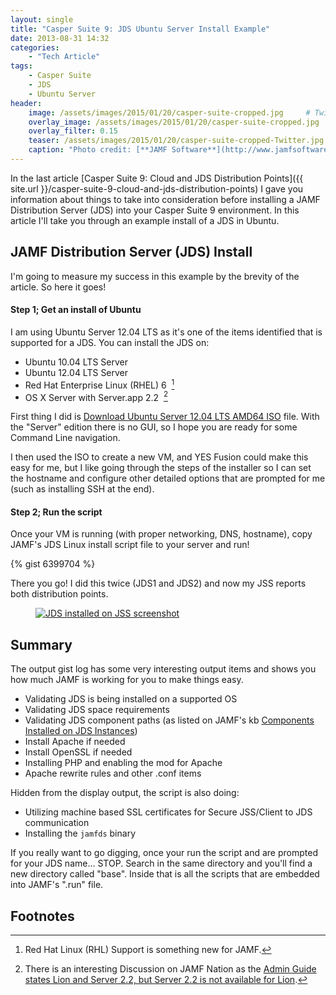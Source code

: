 ```yaml
---
layout: single
title: "Casper Suite 9: JDS Ubuntu Server Install Example"
date: 2013-08-31 14:32
categories:
    - "Tech Article"
tags:
    - Casper Suite
    - JDS
    - Ubuntu Server
header:
    image: /assets/images/2015/01/20/casper-suite-cropped.jpg     # Twitter (use 'overlay_image')
    overlay_image: /assets/images/2015/01/20/casper-suite-cropped.jpg       # Article header at 2048x768
    overlay_filter: 0.15
    teaser: /assets/images/2015/01/20/casper-suite-cropped-Twitter.jpg    # Shrink image to 575 width
    caption: "Photo credit: [**JAMF Software**](http://www.jamfsoftware.com/products/)"
---
```


In the last article [Casper Suite 9: Cloud and JDS Distribution Points]({{ site.url }}/casper-suite-9-cloud-and-jds-distribution-points) I gave you information about things to take into consideration before installing a JAMF Distribution Server (JDS) into your Casper Suite 9 environment.  In this article I'll take you through an example install of a JDS in Ubuntu.

JAMF Distribution Server (JDS) Install
---

I'm going to measure my success in this example by the brevity of the article.  So here it goes!

#### Step 1; Get an install of Ubuntu

I am using Ubuntu Server 12.04 LTS as it's one of the items identified that is supported for a JDS.  You can install the JDS on:

- Ubuntu 10.04 LTS Server
- Ubuntu 12.04 LTS Server
- Red Hat Enterprise Linux (RHEL) 6 &nbsp;[^1]
- OS X Server with Server.app 2.2 &nbsp;[^2]

First thing I did is [Download Ubuntu Server 12.04 LTS AMD64 ISO][ubuntu12.04] file.  With the "Server" edition there is no GUI, so I hope you are ready for some Command Line navigation.

I then used the ISO to create a new VM, and YES Fusion could make this easy for me, but I like going through the steps of the installer so I can set the hostname and configure other detailed options that are prompted for me (such as installing SSH at the end).

#### Step 2; Run the script

Once your VM is running (with proper networking, DNS, hostname), copy JAMF's JDS Linux install script file to your server and run!

{% gist 6399704 %}

There you go!  I did this twice (JDS1 and JDS2) and now my JSS reports both distribution points.

<figure>
<a href="{{ site.url }}/assets/images/2013/08/31/JDS.png"><img src="{{ site.url }}/assets/images/2013/08/31/JDS_480.png" alt="JDS installed on JSS screenshot" title="JDS installed on JSS screenshot" /></a>
</figure>


Summary
---

The output gist log has some very interesting output items and shows you how much JAMF is working for you to make things easy.

- Validating JDS is being installed on a supported OS
- Validating JDS space requirements
- Validating JDS component paths (as listed on JAMF's kb [Components Installed on JDS Instances][339])
- Install Apache if needed
- Install OpenSSL if needed
- Installing PHP and enabling the mod for Apache
- Apache rewrite rules and other .conf items

Hidden from the display output, the script is also doing:

- Utilizing machine based SSL certificates for Secure JSS/Client to JDS communication
- Installing the ``` jamfds ``` binary

If you really want to go digging, once your run the script and are prompted for your JDS name... STOP.  Search in the same directory and you'll find a new directory called "base".  Inside that is all the scripts that are embedded into JAMF's ".run" file.

Footnotes
---

[^1]: Red Hat Linux (RHL) Support is something new for JAMF.
[^2]: There is an interesting Discussion on JAMF Nation as the [Admin Guide states Lion and Server 2.2, but Server 2.2 is not available for Lion](https://jamfnation.jamfsoftware.com/discussion.html?id=8111).

[ubuntu12.04]: http://www.ubuntu.com/download/server
[339]: https://jamfnation.jamfsoftware.com/article.html?id=339
